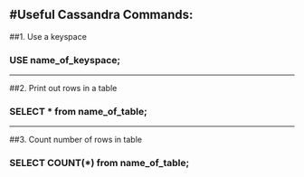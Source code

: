 #Useful Cassandra Commands:
---
##1. Use a keyspace
###   USE name_of_keyspace;
---
##2. Print out rows in a table
###   SELECT * from name_of_table;
---
##3. Count number of rows in table
###   SELECT COUNT(*) from name_of_table;

